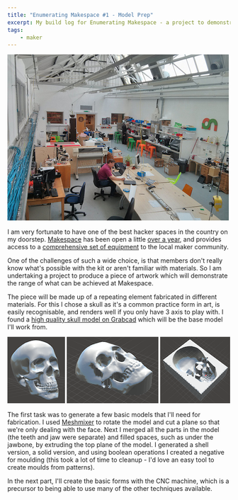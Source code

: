 ```yaml
---
title: "Enumerating Makespace #1 - Model Prep"
excerpt: My build log for Enumerating Makespace - a project to demonstrate every piece of equipment in my local hackerspace
tags:
    - maker
---
```


![Makespace](/assets/images/makespace.jpg)

I am very fortunate to have one of the best hacker spaces in the country
on my doorstep. [Makespace][] has been open a little [over a
year](http://makespace.org/2014/04/makespace-the-first-year/), and
provides access to a [comprehensive set of
equipment](http://wiki.makespace.org/Equipment) to the local maker
community.

One of the challenges of such a wide choice, is that members don't really
know what's possible with the kit or aren't familiar with materials. So I
am undertaking a project to produce a piece of artwork which will
demonstrate the range of what can be achieved at Makespace.

The piece will be made up of a repeating element fabricated in different
materials. For this I chose a skull as it's a
common practice form in art, is easily recognisable, and renders well
if you only have 3 axis to play with. I found a [high quality skull
model on Grabcad](https://grabcad.com/library/skull-1) which will be
the base model I'll work from.

![Skull](/assets/images/skull.png)
![Skull pattern](/assets/images/skull-pattern.png)
![Skull mould](/assets/images/skull-mould.png)

The first task was to generate a few basic models that I'll need for
fabrication. I used [Meshmixer][] to rotate the model and cut a plane so
that we're only dealing with the face. Next I merged all the parts in
the model (the teeth and jaw were separate) and filled spaces,
such as under the jawbone, by extruding the top plane of the model.
I generated a shell version, a solid version, and using boolean operations
I created a negative for moulding (this took a lot of time to
cleanup - I'd love an easy tool to create moulds from patterns).

In the next part, I'll create the basic forms with the CNC machine,
which is a precursor to being able to use many of the other techniques
available.

[Makespace]: http://www.makespace.org/
[Meshmixer]: http://www.123dapp.com/meshmixer
